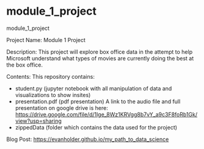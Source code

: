 # module_1_project
module_1_project

Project Name: 
Module 1 Project

Description: 
This project will explore box office data in the attempt to help Microsoft understand what types of movies are currently doing the best at the box office.

Contents:
This repository contains:
- student.py (jupyter notebook with all manipulation of data and visualizations to show insites)
- presentation.pdf (pdf presentation)
  A link to the audio file and full presentation on google drive is here: https://drive.google.com/file/d/1lge_8Wz1KRVgg8b7vY_a9c3F8foRb1Gk/view?usp=sharing
- zippedData (folder which contains the data used for the project)


Blog Post:
https://evanholder.github.io/my_path_to_data_science
